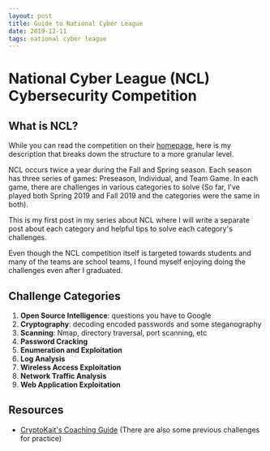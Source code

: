```yaml
---
layout: post
title: Guide to National Cyber League
date: 2019-12-11
tags: national cyber league
---
```


# National Cyber League (NCL) Cybersecurity Competition

## What is NCL?

While you can read the competition on their [homepage](https://www.nationalcyberleague.org/), here is my description that breaks down the structure to a more granular level.

NCL occurs twice a year during the Fall and Spring season. Each season has three series of games: Preseason, Individual, and Team Game. In each game, there are challenges in various categories to solve (So far, I've played both Spring 2019 and Fall 2019 and the categories were the same in both). 

This is my first post in my series about NCL where I will write a separate post about each category and helpful tips to solve each category's challenges.

Even though the NCL competition itself is targeted towards students and many of the teams are school teams, I found myself enjoying doing the challenges even after I graduated.

## Challenge Categories

1. **Open Source Intelligence**: questions you have to Google
1. **Cryptography**: decoding encoded passwords and some steganography
1. **Scanning**: Nmap, directory traversal, port scanning, etc
1. **Password Cracking**
1. **Enumeration and Exploitation**
1. **Log Analysis**
1. **Wireless Access Exploitation**
1. **Network Traffic Analysis**
1. **Web Application Exploitation**

## Resources
+ [CryptoKait's Coaching Guide](https://cryptokait.com/workshops/ncl-coaching-guide/) (There are also some previous challenges for practice)